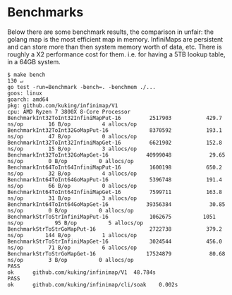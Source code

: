 # Benchmarks

Below there are some benchmark results, the comparison in unfair: the golang map is the most efficient map in memory. InfiniMaps are persistent and can store
more than then system memory worth of data, etc. There is roughly a X2 performance cost for them. i.e. for having a 5TB lookup table, in a 64GB system.

```shell
$ make bench                                                                                                                                                                                                                                                                 130 ↵
go test -run=Benchmark -bench=. -benchmem ./...
goos: linux
goarch: amd64
pkg: github.com/kuking/infinimap/V1
cpu: AMD Ryzen 7 3800X 8-Core Processor             
BenchmarkInt32ToInt32InfiniMapPut-16    	 2517903	       429.7 ns/op	      16 B/op	       4 allocs/op
BenchmarkInt32ToInt32GoMapPut-16        	 8370592	       193.1 ns/op	      47 B/op	       0 allocs/op
BenchmarkInt32ToInt32InfiniMapGet-16    	 6621902	       152.8 ns/op	      15 B/op	       3 allocs/op
BenchmarkInt32ToInt32GoMapGet-16        	40999048	        29.65 ns/op	       0 B/op	       0 allocs/op
BenchmarkInt64ToInt64InfiniMapPut-16    	 1600198	       650.2 ns/op	      32 B/op	       4 allocs/op
BenchmarkInt64ToInt64GoMapPut-16        	 5396748	       191.4 ns/op	      66 B/op	       0 allocs/op
BenchmarkInt64ToInt64InfiniMapGet-16    	 7599711	       163.8 ns/op	      31 B/op	       3 allocs/op
BenchmarkInt64ToInt64GoMapGet-16        	39356384	        30.85 ns/op	       0 B/op	       0 allocs/op
BenchmarkStrToStrInfiniMapPut-16        	 1062675	      1051 ns/op	      95 B/op	       5 allocs/op
BenchmarkStrToStrGoMapPut-16            	 2722738	       379.2 ns/op	     144 B/op	       1 allocs/op
BenchmarkStrToStrInfiniMapGet-16        	 3024544	       456.0 ns/op	      71 B/op	       6 allocs/op
BenchmarkStrToStrGoMapGet-16            	17524879	        80.68 ns/op	       3 B/op	       0 allocs/op
PASS
ok  	github.com/kuking/infinimap/V1	48.784s
PASS
ok  	github.com/kuking/infinimap/cli/soak	0.002s
```